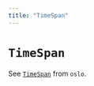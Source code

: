 ```yaml
---
title: "TimeSpan"
---
```


# `TimeSpan`

See [`TimeSpan`](https://oslo.js.org/reference/main/TimeSpan) from `oslo`.
